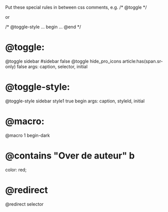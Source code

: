 Put these special rules in between css comments, e.g.
/* @toggle */

or

/* @toggle-style ... begin
...
@end */


# @toggle:

@toggle sidebar #sidebar false
@toggle hide_pro_icons article:has(span.sr-only) false
args: caption, selector, initial

# @toggle-style:

@toggle-style sidebar style1 true begin
args: caption, styleId, initial

# @macro:

@macro 1 begin-dark

# @contains "Over de auteur" b
color: red;

# @redirect

@redirect selector
